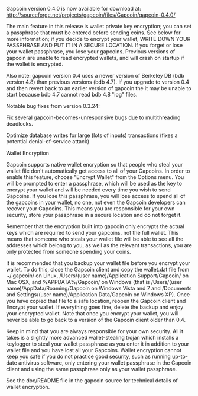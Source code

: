 Gapcoin version 0.4.0 is now available for download at:
http://sourceforge.net/projects/gapcoin/files/Gapcoin/gapcoin-0.4.0/

The main feature in this release is wallet private key encryption;
you can set a passphrase that must be entered before sending coins.
See below for more information; if you decide to encrypt your wallet,
WRITE DOWN YOUR PASSPHRASE AND PUT IT IN A SECURE LOCATION. If you
forget or lose your wallet passphrase, you lose your gapcoins.
Previous versions of gapcoin are unable to read encrypted wallets,
and will crash on startup if the wallet is encrypted.

Also note: gapcoin version 0.4 uses a newer version of Berkeley DB
(bdb version 4.8) than previous versions (bdb 4.7). If you upgrade
to version 0.4 and then revert back to an earlier version of gapcoin
the it may be unable to start because bdb 4.7 cannot read bdb 4.8
"log" files.


Notable bug fixes from version 0.3.24:

Fix several gapcoin-becomes-unresponsive bugs due to multithreading
deadlocks.

Optimize database writes for large (lots of inputs) transactions
(fixes a potential denial-of-service attack)


Wallet Encryption

Gapcoin supports native wallet encryption so that people who steal your
wallet file don't automatically get access to all of your Gapcoins.
In order to enable this feature, choose "Encrypt Wallet" from the
Options menu.  You will be prompted to enter a passphrase, which
will be used as the key to encrypt your wallet and will be needed
every time you wish to send Gapcoins.  If you lose this passphrase,
you will lose access to spend all of the gapcoins in your wallet,
no one, not even the Gapcoin developers can recover your Gapcoins.
This means you are responsible for your own security, store your
passphrase in a secure location and do not forget it.

Remember that the encryption built into gapcoin only encrypts the
actual keys which are required to send your gapcoins, not the full
wallet.  This means that someone who steals your wallet file will
be able to see all the addresses which belong to you, as well as the
relevant transactions, you are only protected from someone spending
your coins.

It is recommended that you backup your wallet file before you
encrypt your wallet.  To do this, close the Gapcoin client and
copy the wallet.dat file from ~/.gapcoin/ on Linux, /Users/(user
name)/Application Support/Gapcoin/ on Mac OSX, and %APPDATA%/Gapcoin/
on Windows (that is /Users/(user name)/AppData/Roaming/Gapcoin on
Windows Vista and 7 and /Documents and Settings/(user name)/Application
Data/Gapcoin on Windows XP).  Once you have copied that file to a
safe location, reopen the Gapcoin client and Encrypt your wallet.
If everything goes fine, delete the backup and enjoy your encrypted
wallet.  Note that once you encrypt your wallet, you will never be
able to go back to a version of the Gapcoin client older than 0.4.

Keep in mind that you are always responsible for your own security.
All it takes is a slightly more advanced wallet-stealing trojan which
installs a keylogger to steal your wallet passphrase as you enter it
in addition to your wallet file and you have lost all your Gapcoins.
Wallet encryption cannot keep you safe if you do not practice
good security, such as running up-to-date antivirus software, only
entering your wallet passphrase in the Gapcoin client and using the
same passphrase only as your wallet passphrase.

See the doc/README file in the gapcoin source for technical details
of wallet encryption.
